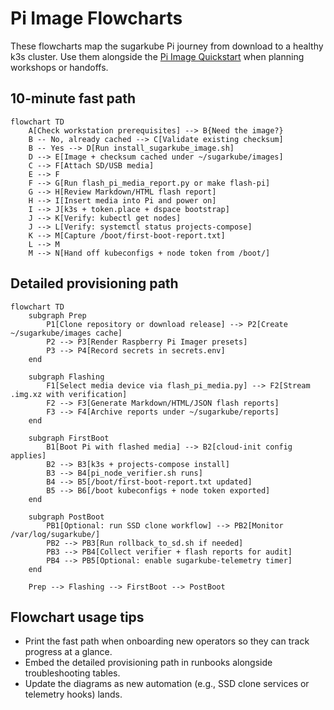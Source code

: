 # Pi Image Flowcharts

These flowcharts map the sugarkube Pi journey from download to a healthy k3s cluster.
Use them alongside the [Pi Image Quickstart](./pi_image_quickstart.md) when planning
workshops or handoffs.

## 10-minute fast path

```mermaid
flowchart TD
    A[Check workstation prerequisites] --> B{Need the image?}
    B -- No, already cached --> C[Validate existing checksum]
    B -- Yes --> D[Run install_sugarkube_image.sh]
    D --> E[Image + checksum cached under ~/sugarkube/images]
    C --> F[Attach SD/USB media]
    E --> F
    F --> G[Run flash_pi_media_report.py or make flash-pi]
    G --> H[Review Markdown/HTML flash report]
    H --> I[Insert media into Pi and power on]
    I --> J[k3s + token.place + dspace bootstrap]
    J --> K[Verify: kubectl get nodes]
    J --> L[Verify: systemctl status projects-compose]
    K --> M[Capture /boot/first-boot-report.txt]
    L --> M
    M --> N[Hand off kubeconfigs + node token from /boot/]
```

## Detailed provisioning path

```mermaid
flowchart TD
    subgraph Prep
        P1[Clone repository or download release] --> P2[Create ~/sugarkube/images cache]
        P2 --> P3[Render Raspberry Pi Imager presets]
        P3 --> P4[Record secrets in secrets.env]
    end

    subgraph Flashing
        F1[Select media device via flash_pi_media.py] --> F2[Stream .img.xz with verification]
        F2 --> F3[Generate Markdown/HTML/JSON flash reports]
        F3 --> F4[Archive reports under ~/sugarkube/reports]
    end

    subgraph FirstBoot
        B1[Boot Pi with flashed media] --> B2[cloud-init config applies]
        B2 --> B3[k3s + projects-compose install]
        B3 --> B4[pi_node_verifier.sh runs]
        B4 --> B5[/boot/first-boot-report.txt updated]
        B5 --> B6[/boot kubeconfigs + node token exported]
    end

    subgraph PostBoot
        PB1[Optional: run SSD clone workflow] --> PB2[Monitor /var/log/sugarkube/]
        PB2 --> PB3[Run rollback_to_sd.sh if needed]
        PB3 --> PB4[Collect verifier + flash reports for audit]
        PB4 --> PB5[Optional: enable sugarkube-telemetry timer]
    end

    Prep --> Flashing --> FirstBoot --> PostBoot
```

## Flowchart usage tips

- Print the fast path when onboarding new operators so they can track progress at a glance.
- Embed the detailed provisioning path in runbooks alongside troubleshooting tables.
- Update the diagrams as new automation (e.g., SSD clone services or telemetry hooks) lands.
